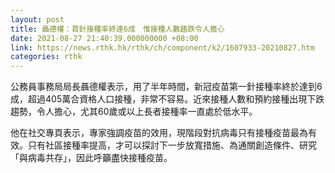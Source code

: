 ```yaml
---
layout: post
title: 聶德權：首針接種率終達6成　惟接種人數趨跌令人擔心
date: 2021-08-27 21:40:39.000000000 +08:00
link: https://news.rthk.hk/rthk/ch/component/k2/1607933-20210827.htm
categories: rthk
---
```


公務員事務局局長聶德權表示，用了半年時間，新冠疫苗第一針接種率終於達到6成，超過405萬合資格人口接種，非常不容易。近來接種人數和預約接種出現下跌趨勢，令人擔心，尤其60歲或以上長者接種率一直處於低水平。

他在社交專頁表示，專家強調疫苗的效用，現階段對抗病毒只有接種疫苗最為有效。只有社區接種率提高，才可以探討下一步放寬措施、為通關創造條件、研究「與病毒共存」，因此呼籲盡快接種疫苗。

